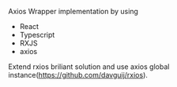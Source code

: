 Axios Wrapper implementation by using 
- React
- Typescript
- RXJS
- axios

Extend rxios briliant solution and use axios global instance(https://github.com/davguij/rxios).



